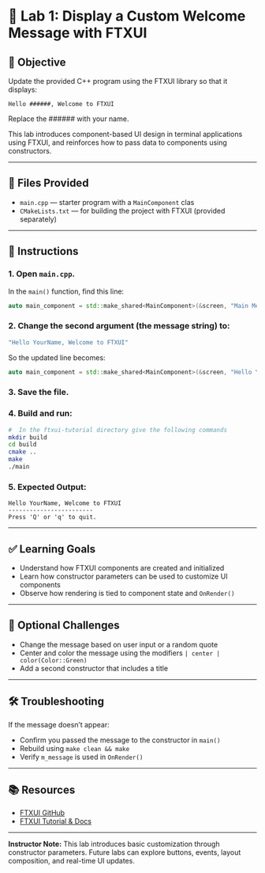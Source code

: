 # 🧪 Lab 1: Display a Custom Welcome Message with FTXUI

## 🎯 Objective

Update the provided C++ program using the FTXUI library so that it displays:

```
Hello ######, Welcome to FTXUI
```
Replace the ###### with your name.

This lab introduces component-based UI design in terminal applications using FTXUI, and reinforces how to pass data to components using constructors.

---

## 📂 Files Provided

- `main.cpp` — starter program with a `MainComponent` clas
- `CMakeLists.txt` — for building the project with FTXUI (provided separately)

---

## 📝 Instructions

### 1. Open `main.cpp`.

In the `main()` function, find this line:

```cpp
auto main_component = std::make_shared<MainComponent>(&screen, "Main Message");
```

### 2. Change the second argument (the message string) to:

```cpp
"Hello YourName, Welcome to FTXUI"
```

So the updated line becomes:

```cpp
auto main_component = std::make_shared<MainComponent>(&screen, "Hello YourName, Welcome to FTXUI");
```

### 3. Save the file.

### 4. Build and run:


```bash
#  In the ftxui-tutorial directory give the following commands
mkdir build
cd build
cmake ..
make
./main
```

### 5. Expected Output:

```
Hello YourName, Welcome to FTXUI
------------------------
Press 'Q' or 'q' to quit.
```

---

## ✅ Learning Goals

- Understand how FTXUI components are created and initialized
- Learn how constructor parameters can be used to customize UI components
- Observe how rendering is tied to component state and `OnRender()`

---

## 🧠 Optional Challenges

- Change the message based on user input or a random quote
- Center and color the message using the modifiers `| center | color(Color::Green)`
- Add a second constructor that includes a title

---

## 🛠 Troubleshooting

If the message doesn’t appear:

- Confirm you passed the message to the constructor in `main()`
- Rebuild using `make clean && make`
- Verify `m_message` is used in `OnRender()`

---

## 📚 Resources

- [FTXUI GitHub](https://github.com/ArthurSonzogni/FTXUI)
- [FTXUI Tutorial & Docs](https://arthursonzogni.com/FTXUI/)

---

**Instructor Note:** This lab introduces basic customization through constructor parameters. Future labs can explore buttons, events, layout composition, and real-time UI updates.
